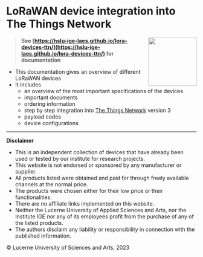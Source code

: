 # LoRaWAN device integration into The Things Network
<img src="https://github.com/hslu-ige-laes/lora-devices-ttn/docs/raw/main/ttn-logo.svg" width="128" align="right" class="inline"/>

> **See [https://hslu-ige-laes.github.io/lora-devices-ttn/](https://hslu-ige-laes.github.io/lora-devices-ttn/) for documentation**

- This documentation gives an overview of different LoRaWAN devices
- It includes
  - an overview of the most important specifications of the devices
  - important documents
  - ordering information
  - step by step integration into [The Things Network](https://www.thethingsnetwork.org/) version 3
  - payload codes
  - device configurations

<hr>

**Disclaimer**<br>
- This is an independent collection of devices that have already been used or tested by our institute for research projects.
- This website is not endorsed or sponsored by any manufacturer or supplier.
- All products listed were obtained and paid for through freely available channels at the normal price.
- The products were chosen either for their low price or their functionalities.
- There are no affiliate links implemented on this website.
- Neither the Lucerne University of Applied Sciences and Arts, nor the Institute IGE nor any of its employees profit from the purchase of any of the listed products.
- The authors disclaim any liability or responsibility in connection with the published information.

&copy; Lucerne University of Sciences and Arts, 2023
  